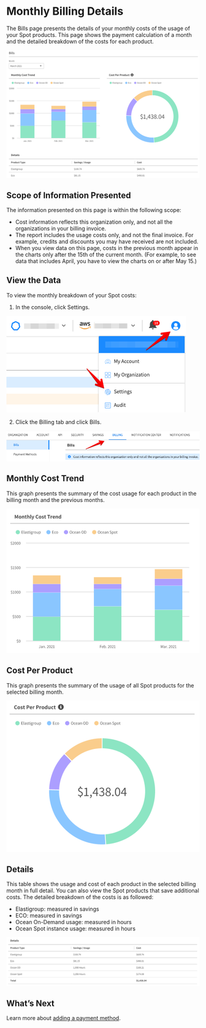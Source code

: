 # Monthly Billing Details

The Bills page presents the details of your monthly costs of the usage of your Spot products. This page shows the payment calculation of a month and the detailed breakdown of the costs for each product.

<img src="/administration/_media/bill-description-1.png" />

## Scope of Information Presented

The information presented on this page is within the following scope:
* Cost information reflects this organization only, and not all the organizations in your billing invoice.
* The report includes the usage costs only, and not the final invoice. For example, credits and discounts you may have received are not included.
* When you view data on this page, costs in the previous month appear in the charts only after the 15th of the current month. (For example, to see data that includes April, you have to view the charts on or after May 15.)

## View the Data

To view the monthly breakdown of your Spot costs:

1. In the console, click Settings.

<img src="/administration/_media/payment-method-1.png" />

2. Click the Billing tab and click Bills.

<img src="/administration/_media/payment-method-2.png" />

## Monthly Cost Trend

This graph presents the summary of the cost usage for each product in the billing month and the previous months.

<img src="/administration/_media/bill-description-2.png" />

## Cost Per Product

This graph presents the summary of the usage of all Spot products for the selected billing month.

<img src="/administration/_media/bill-description-3.png" />

## Details

This table shows the usage and cost of each product in the selected billing month in full detail. You can also view the Spot products that save additional costs.
The detailed breakdown of the costs is as followed:
* Elastigroup:  measured in savings
* ECO: measured in savings
* Ocean On-Demand usage: measured in hours
* Ocean Spot instance usage: measured in hours

<img src="/administration/_media/bill-description-4.png" />

## What’s Next
Learn more about [adding a payment method](administration/organizations/configure-payment-details). 
